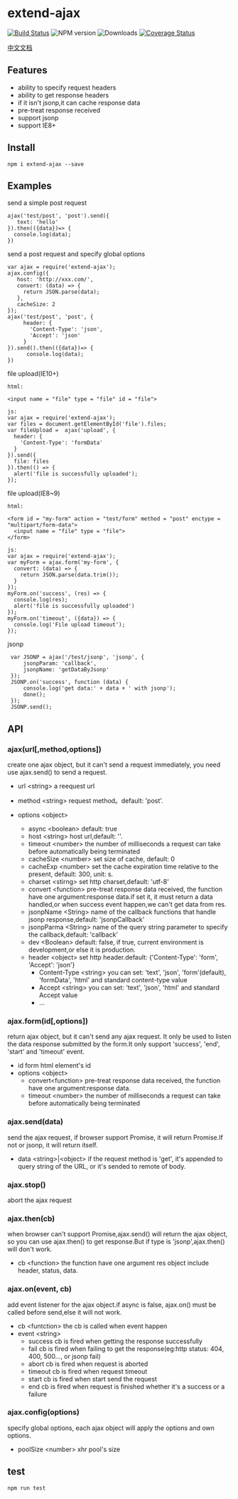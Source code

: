 # extend-ajax
[![Build Status](https://travis-ci.org/YuChenLi923/extend-ajax.svg?branch=master)](https://travis-ci.org/YuChenLi923/extend-ajax)
![NPM version](https://badge.fury.io/js/extend-ajax.svg)
![Downloads](http://img.shields.io/npm/dm/extend-ajax.svg?style=flat)
[![Coverage Status](https://coveralls.io/repos/github/YuChenLi923/extend-ajax/badge.svg?branch=master)](https://coveralls.io/github/YuChenLi923/extend-ajax?branch=master)

[中文文档](./README_zh-CN.md)

## Features

- ability to specify request headers
- ability to get response headers
- if it isn't jsonp,it can cache response data
- pre-treat response received
- support jsonp
- support IE8+


## Install

```
npm i extend-ajax --save
```

## Examples

send a simple post request

```
ajax('test/post', 'post').send({
   text: 'hello'
}).then(({data})=> {
  console.log(data);
})
```

send a post request and specify global options

```
var ajax = require('extend-ajax');
ajax.config({
   host: 'http://xxx.com/',
   convert: (data) => {
     return JSON.parse(data);
   },
   cacheSize: 2
});
ajax('test/post', 'post', {
     header: {
       'Content-Type': 'json',
       'Accept': 'json'
     }
}).send().then(({data})=> {
      console.log(data);
})
```

file upload(IE10+)
```
html:

<input name = "file" type = "file" id = "file">

js:
var ajax = require('extend-ajax');
var files = document.getElementById('file').files;
var fileUpload =  ajax('upload', {
  header: {
    'Content-Type': 'formData'
  }
}).send({
  file: files
}).then(() => {
  alert('file is successfully uploaded');
});

```

file upload(IE8~9)
```
html:

<form id = "my-form" action = "test/form" method = "post" enctype = "multipart/form-data">
  <input name = "file" type = "file">
</form>

js:
var ajax = require('extend-ajax');
var myForm = ajax.form('my-form', {
  convert: (data) => {
    return JSON.parse(data.trim());
  }
});
myForm.on('success', (res) => {
  console.log(res);
  alert('file is successfully uploaded')
});
myForm.on('timeout', ({data}) => {
  console.log('File upload timeout');
});

```

jsonp

```
 var JSONP = ajax('/test/jsonp', 'jsonp', {
     jsonpParam: 'callback',
     jsonpName: 'getDataByJsonp'
 });
 JSONP.on('success', function (data) {
     console.log('get data:' + data + ' with jsonp');
     done();
 });
 JSONP.send();
```

## API

### ajax(url[,method,options])

create one ajax object, but it can't send a request immediately, you need use ajax.send() to send a request.

- url \<string> a reequest url

- method \<string> request method。default: 'post'.

- options \<object>

  - async \<boolean> default: true
  - host \<string> host url,default: ''.
  - timeout \<number> the number of milliseconds a request can take before automatically being terminated
  - cacheSize \<number> set size of cache, default: 0
  - cacheExp \<number> set the cache expiration time relative to the present, default: 300, unit: s.
  - charset \<stirng> set http charset,default: 'utf-8'
  - convert \<function>  pre-treat response data received, the function have one argument:response data.if set it, it must return a data handled,or when success event happen,we can't get data from res.
  - jsonpName \<String> name of the callback functions that handle jsonp response,default: 'jsonpCallback'
  - jsonpParma \<String> name of the query string parameter to specify the callback,default: 'callback'
  - dev \<Boolean> default: false, if true, current environment is development,or else it is production.
  - header \<object> set http header.default: {'Content-Type': 'form', 'Accept': 'json'}
    - Content-Type \<string> you can set: 'text', 'json', 'form'(default), 'formData', 'html' and standard content-type value
    - Accept \<string> you can set: 'text', 'json', 'html' and standard Accept value
    - ...

### ajax.form(id[,options])

return ajax object, but it can't send any ajax request. It only be used to listen the data response submitted by the form.It only support 'success', 'end', 'start' and 'timeout' event.

- id form html element's id
- options  \<object>
  - convert\<function>  pre-treat response data received, the function have one argument:response data.
  - timeout  \<number> the number of milliseconds a request can take before automatically being terminated

### ajax.send(data)

send the ajax request, if browser support Promise, it will return Promise.If not or jsonp, it will return itself.

- data \<string>|\<object>  if the request method is 'get', it's appended to query string of the URL, or it's sended to remote of body.

### ajax.stop()

abort the ajax request

### ajax.then(cb)

when browser can't support Promise,ajax.send() will return the ajax object, so you can use ajax.then() to get response.But if type is 'jsonp',ajax.then() will don't work.

- cb \<function> the function have one argument res object include header, status, data.

### ajax.on(event, cb)

add event listener for the ajax object.if async is false, ajax.on() must be called before send,else it will not work.
- cb \<funtction>  the cb is called when event happen
- event \<string>
  - success  cb is fired when getting the response successfully
  - fail  cb is fired when  failing to get the response(eg:http status: 404, 400, 500..., or jsonp fail)
  - abort  cb is fired when request is aborted
  - timeout  cb is fired when request timeout
  - start cb is fired when start send the request
  - end cb is fired when request is finished whether it's a success or a failure

### ajax.config(options)

specify global options, each ajax object will apply the options and own options.

- poolSize \<number> xhr pool's size

## test

```
npm run test
```

